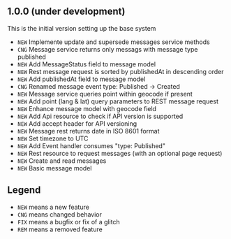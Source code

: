 ## 1.0.0 (under development)
This is the initial version setting up the base system

- `NEW` Implemente update and supersede messages service methods
- `CNG` Message service returns only messags with message type published
- `NEW` Add MessageStatus field to message model
- `NEW` Rest message request is sorted by publishedAt in descending order
- `NEW` Add publishedAt field to message model
- `CNG` Renamed message event type: Published -> Created
- `NEW` Message service queries point within geocode if present
- `NEW` Add point (lang & lat) query parameters to REST message request 
- `NEW` Enhance message model with geocode field
- `NEW` Add Api resource to check if API version is supported 
- `NEW` Add accept header for API versioning
- `NEW` Message rest returns date in ISO 8601 format 
- `NEW` Set timezone to UTC
- `NEW` Add Event handler consumes "type: Published" 
- `NEW` Rest resource to request messages (with an optional page request)
- `NEW` Create and read messages 
- `NEW` Basic message model

## Legend

- `NEW` means a new feature
- `CNG` means changed behavior
- `FIX` means a bugfix or fix of a glitch
- `REM` means a removed feature